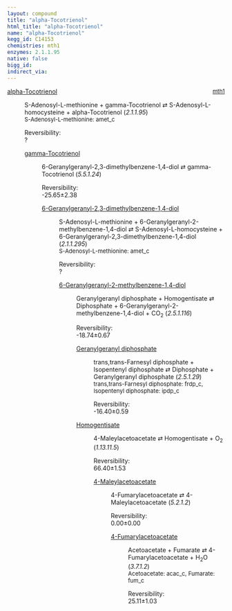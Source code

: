 ```yaml
---
layout: compound
title: "alpha-Tocotrienol"
html_title: "alpha-Tocotrienol"
name: "alpha-Tocotrienol"
kegg_id: C14153
chemistries: mth1
enzymes: 2.1.1.95
native: false
bigg_id:
indirect_via:
---
```

<dl><dt class="rs-product"><a class="link-dark" data-bs-html="true" data-bs-title="KEGG: C14153" data-bs-toggle="tooltip" href="{{ site.url }}{{ site.baseurl }}/compounds/C14153">alpha-Tocotrienol</a><span style="float: right; max-width: 40%"><a class="link-dark opacity-50" href="{{ site.url }}{{ site.baseurl }}/chemistries/mth1" style="font-size: small; word-wrap: anywhere;">mth1</a></span></dt><dd><p>S-Adenosyl-L-methionine + gamma-Tocotrienol ⇄ S-Adenosyl-L-homocysteine + alpha-Tocotrienol (<i>2.1.1.95</i>)<br/><span style="font-size: small;"><span data-bs-html="true" data-bs-title="KEGG: C00019" data-bs-toggle="tooltip">S-Adenosyl-L-methionine</span>: amet_c</span><br/><div class="reversibility_info">Reversibility: <div class="progress"><div aria-valuemax="100" aria-valuemin="0" aria-valuenow="0" class="progress-bar bg-light" role="progressbar" style="width: 100%"></div></div><span>?</span><div class="progress"><div aria-valuemax="10" aria-valuemin="0" aria-valuenow="0" class="progress-bar bg-light" role="progressbar" style="width: 100%"></div></div></div></p><dl><dt><a class="link-dark" data-bs-html="true" data-bs-title="KEGG: C14155" data-bs-toggle="tooltip" href="{{ site.url }}{{ site.baseurl }}/compounds/C14155">gamma-Tocotrienol</a><span style="float: right; max-width: 40%"><a class="link-dark opacity-50" href="{{ site.url }}{{ site.baseurl }}/chemistries/None" style="font-size: small; word-wrap: anywhere;"></a></span></dt><dd><p>6-Geranylgeranyl-2,3-dimethylbenzene-1,4-diol ⇄ gamma-Tocotrienol (<i>5.5.1.24</i>)<br/><div class="reversibility_info">Reversibility: <div class="progress" style="flex-direction: row-reverse;"><div aria-valuemax="10" aria-valuemin="0" aria-valuenow="-25.646690555692757" class="progress-bar bg-success" role="progressbar" style="width: 256.47%"></div></div><span>-25.65±2.38</span><div class="progress"><div aria-valuemax="10" aria-valuemin="0" aria-valuenow="-25.646690555692757" class="progress-bar bg-danger" role="progressbar" style="width: 0%"></div></div></div></p><dl><dt><a class="link-dark" data-bs-html="true" data-bs-title="KEGG: C20738" data-bs-toggle="tooltip" href="{{ site.url }}{{ site.baseurl }}/compounds/C20738">6-Geranylgeranyl-2,3-dimethylbenzene-1,4-diol</a><span style="float: right; max-width: 40%"><a class="link-dark opacity-50" href="{{ site.url }}{{ site.baseurl }}/chemistries/None" style="font-size: small; word-wrap: anywhere;"></a></span></dt><dd><p>S-Adenosyl-L-methionine + 6-Geranylgeranyl-2-methylbenzene-1,4-diol ⇄ S-Adenosyl-L-homocysteine + 6-Geranylgeranyl-2,3-dimethylbenzene-1,4-diol (<i>2.1.1.295</i>)<br/><span style="font-size: small;"><span data-bs-html="true" data-bs-title="KEGG: C00019" data-bs-toggle="tooltip">S-Adenosyl-L-methionine</span>: amet_c</span><br/><div class="reversibility_info">Reversibility: <div class="progress"><div aria-valuemax="100" aria-valuemin="0" aria-valuenow="0" class="progress-bar bg-light" role="progressbar" style="width: 100%"></div></div><span>?</span><div class="progress"><div aria-valuemax="10" aria-valuemin="0" aria-valuenow="0" class="progress-bar bg-light" role="progressbar" style="width: 100%"></div></div></div></p><dl><dt><a class="link-dark" data-bs-html="true" data-bs-title="KEGG: C20737" data-bs-toggle="tooltip" href="{{ site.url }}{{ site.baseurl }}/compounds/C20737">6-Geranylgeranyl-2-methylbenzene-1,4-diol</a><span style="float: right; max-width: 40%"><a class="link-dark opacity-50" href="{{ site.url }}{{ site.baseurl }}/chemistries/None" style="font-size: small; word-wrap: anywhere;"></a></span></dt><dd><p>Geranylgeranyl diphosphate + Homogentisate ⇄ Diphosphate + 6-Geranylgeranyl-2-methylbenzene-1,4-diol + CO<sub>2</sub> (<i>2.5.1.116</i>)<br/><div class="reversibility_info">Reversibility: <div class="progress" style="flex-direction: row-reverse;"><div aria-valuemax="10" aria-valuemin="0" aria-valuenow="-18.743734586508538" class="progress-bar bg-success" role="progressbar" style="width: 187.44%"></div></div><span>-18.74±0.67</span><div class="progress"><div aria-valuemax="10" aria-valuemin="0" aria-valuenow="-18.743734586508538" class="progress-bar bg-danger" role="progressbar" style="width: 0%"></div></div></div></p><dl><dt><a class="link-dark" data-bs-html="true" data-bs-title="KEGG: C00353" data-bs-toggle="tooltip" href="{{ site.url }}{{ site.baseurl }}/compounds/C00353">Geranylgeranyl diphosphate</a><span style="float: right; max-width: 40%"><a class="link-dark opacity-50" href="{{ site.url }}{{ site.baseurl }}/chemistries/None" style="font-size: small; word-wrap: anywhere;"></a></span></dt><dd><p>trans,trans-Farnesyl diphosphate + Isopentenyl diphosphate ⇄ Diphosphate + Geranylgeranyl diphosphate (<i>2.5.1.29</i>)<br/><span style="font-size: small;"><span data-bs-html="true" data-bs-title="KEGG: C00448" data-bs-toggle="tooltip">trans,trans-Farnesyl diphosphate</span>: frdp_c, <span data-bs-html="true" data-bs-title="KEGG: C00129" data-bs-toggle="tooltip">Isopentenyl diphosphate</span>: ipdp_c</span><br/><div class="reversibility_info">Reversibility: <div class="progress" style="flex-direction: row-reverse;"><div aria-valuemax="10" aria-valuemin="0" aria-valuenow="-16.39616513799608" class="progress-bar bg-success" role="progressbar" style="width: 163.96%"></div></div><span>-16.40±0.59</span><div class="progress"><div aria-valuemax="10" aria-valuemin="0" aria-valuenow="-16.39616513799608" class="progress-bar bg-danger" role="progressbar" style="width: 0%"></div></div></div></p><dl></dl></dd><dt><a class="link-dark" data-bs-html="true" data-bs-title="KEGG: C00544" data-bs-toggle="tooltip" href="{{ site.url }}{{ site.baseurl }}/compounds/C00544">Homogentisate</a><span style="float: right; max-width: 40%"><a class="link-dark opacity-50" href="{{ site.url }}{{ site.baseurl }}/chemistries/None" style="font-size: small; word-wrap: anywhere;"></a></span></dt><dd><p>4-Maleylacetoacetate ⇄ Homogentisate + O<sub>2</sub> (<i>1.13.11.5</i>)<br/><div class="reversibility_info">Reversibility: <div class="progress"><div aria-valuemax="100" aria-valuemin="0" aria-valuenow="0" class="progress-bar bg-success" role="progressbar" style="width: 0%"></div></div><span>66.40±1.53</span><div class="progress"><div aria-valuemax="10" aria-valuemin="0" aria-valuenow="66.40174523089827" class="progress-bar bg-danger" role="progressbar" style="width: 664.02%"></div></div></div></p><dl><dt><a class="link-dark" data-bs-html="true" data-bs-title="KEGG: C01036" data-bs-toggle="tooltip" href="{{ site.url }}{{ site.baseurl }}/compounds/C01036">4-Maleylacetoacetate</a><span style="float: right; max-width: 40%"><a class="link-dark opacity-50" href="{{ site.url }}{{ site.baseurl }}/chemistries/None" style="font-size: small; word-wrap: anywhere;"></a></span></dt><dd><p>4-Fumarylacetoacetate ⇄ 4-Maleylacetoacetate (<i>5.2.1.2</i>)<br/><div class="reversibility_info">Reversibility: <div class="progress"><div aria-valuemax="100" aria-valuemin="0" aria-valuenow="0" class="progress-bar bg-success" role="progressbar" style="width: 0%"></div></div><span>0.00±0.00</span><div class="progress"><div aria-valuemax="10" aria-valuemin="0" aria-valuenow="5.019430929275433e-06" class="progress-bar bg-danger" role="progressbar" style="width: 0.00%"></div><div aria-valuemax="10" aria-valuemin="0" aria-valuenow="5.019430929275433e-06" class="progress-bar bg-warning" role="progressbar" style="width: 0.00%"></div></div></div></p><dl><dt><a class="link-dark" data-bs-html="true" data-bs-title="KEGG: C01061" data-bs-toggle="tooltip" href="{{ site.url }}{{ site.baseurl }}/compounds/C01061">4-Fumarylacetoacetate</a><span style="float: right; max-width: 40%"><a class="link-dark opacity-50" href="{{ site.url }}{{ site.baseurl }}/chemistries/None" style="font-size: small; word-wrap: anywhere;"></a></span></dt><dd><p>Acetoacetate + Fumarate ⇄ 4-Fumarylacetoacetate + H<sub>2</sub>O (<i>3.7.1.2</i>)<br/><span style="font-size: small;"><span data-bs-html="true" data-bs-title="KEGG: C00164" data-bs-toggle="tooltip">Acetoacetate</span>: acac_c, <span data-bs-html="true" data-bs-title="KEGG: C00122" data-bs-toggle="tooltip">Fumarate</span>: fum_c</span><br/><div class="reversibility_info">Reversibility: <div class="progress"><div aria-valuemax="100" aria-valuemin="0" aria-valuenow="0" class="progress-bar bg-success" role="progressbar" style="width: 0%"></div></div><span>25.11±1.03</span><div class="progress"><div aria-valuemax="10" aria-valuemin="0" aria-valuenow="25.114458953043584" class="progress-bar bg-danger" role="progressbar" style="width: 251.14%"></div></div></div></p><dl></dl></dd></dl></dd></dl></dd></dl></dd></dl></dd></dl></dd></dl></dd></dl>